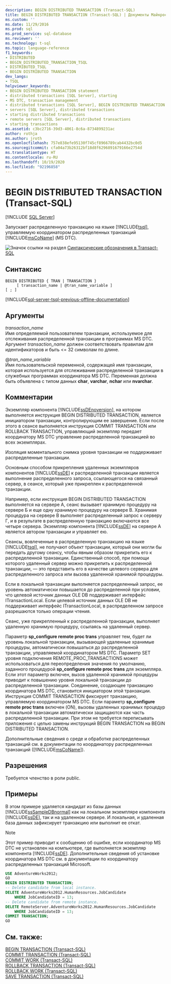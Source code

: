 ```yaml
---
description: BEGIN DISTRIBUTED TRANSACTION (Transact-SQL)
title: BEGIN DISTRIBUTED TRANSACTION (Transact-SQL) | Документы Майкрософт
ms.custom: ''
ms.date: 11/29/2016
ms.prod: sql
ms.prod_service: sql-database
ms.reviewer: ''
ms.technology: t-sql
ms.topic: language-reference
f1_keywords:
- DISTRIBUTED
- BEGIN_DISTRIBUTED_TRANSACTION_TSQL
- DISTRIBUTED_TSQL
- BEGIN DISTRIBUTED TRANSACTION
dev_langs:
- TSQL
helpviewer_keywords:
- BEGIN DISTRIBUTED TRANSACTION statement
- distributed transactions [SQL Server], starting
- MS DTC, transaction management
- distributed transactions [SQL Server], BEGIN DISTRIBUTED TRANSACTION statement
- servers [SQL Server], distributed transactions
- starting distributed transactions
- remote servers [SQL Server], distributed transactions
- starting transactions
ms.assetid: c3bc2716-39d3-4061-8c6a-8734899231ac
author: rothja
ms.author: jroth
ms.openlocfilehash: 757e838efe95130f745cf8966789cab4432bc0d5
ms.sourcegitcommit: cfa04a73b26312bf18d8f6296891679166e2754d
ms.translationtype: HT
ms.contentlocale: ru-RU
ms.lasthandoff: 10/19/2020
ms.locfileid: "92196858"
---
```

# <a name="begin-distributed-transaction-transact-sql"></a>BEGIN DISTRIBUTED TRANSACTION (Transact-SQL)
[!INCLUDE [SQL Server](../../includes/applies-to-version/sqlserver.md)]

  Запускает распределенную транзакцию на языке [!INCLUDE[tsql](../../includes/tsql-md.md)], управляемую координатором распределенных транзакций [!INCLUDE[msCoName](../../includes/msconame-md.md)] (MS DTC).  
    
  
 ![Значок ссылки на раздел](../../database-engine/configure-windows/media/topic-link.gif "Значок ссылки на раздел") [Синтаксические обозначения в Transact-SQL](../../t-sql/language-elements/transact-sql-syntax-conventions-transact-sql.md)  
  
## <a name="syntax"></a>Синтаксис  
  
```syntaxsql
BEGIN DISTRIBUTED { TRAN | TRANSACTION }   
     [ transaction_name | @tran_name_variable ]   
[ ; ]  
```  
  
[!INCLUDE[sql-server-tsql-previous-offline-documentation](../../includes/sql-server-tsql-previous-offline-documentation.md)]

## <a name="arguments"></a>Аргументы
 *transaction_name*  
 Имя определяемой пользователем транзакции, используемое для отслеживания распределенной транзакции в программах MS DTC. Аргумент *transaction_name* должен соответствовать правилам для идентификаторов и быть \<= 32 символам по длине.  
  
 @*tran_name_variable*  
 Имя пользовательской переменной, содержащей имя транзакции, которая используется для отслеживания распределенной транзакции в служебных программах координатора MS DTC. Переменная должна быть объявлена с типом данных **char**, **varchar**, **nchar** или **nvarchar**.  
  
## <a name="remarks"></a>Комментарии  
 Экземпляр компонента [!INCLUDE[ssDEnoversion](../../includes/ssdenoversion-md.md)], на котором выполняется инструкция BEGIN DISTRIBUTED TRANSACTION, является инициатором транзакции, контролирующим ее завершение. Если после этого в сеансе выполняется инструкция COMMIT TRANSACTION или ROLLBACK TRANSACTION, управляющий экземпляр передает координатору MS DTC управление распределенной транзакцией во всех экземплярах.  
  
 Изоляция моментального снимка уровня транзакции не поддерживает распределенные транзакции.  
  
 Основным способом прикрепления удаленных экземпляров компонентов [!INCLUDE[ssDE](../../includes/ssde-md.md)] к распределенной транзакции является выполнение распределенного запроса, ссылающегося на связанный сервер, в сеансе, который уже прикреплен к распределенной транзакции.  
  
 Например, если инструкция BEGIN DISTRIBUTED TRANSACTION выполняется на сервере А, сеанс вызывает хранимую процедуру на сервере Б и еще одну хранимую процедуру на сервере В. Хранимая процедура на сервере В выполняет распределенный запрос к серверу Г, и в результате в распределенную транзакцию включаются все четыре сервера. Экземпляр компонента [!INCLUDE[ssDE](../../includes/ssde-md.md)] на сервере А является автором транзакции и управляет ею.  
  
 Сеансы, вовлеченные в распределенную транзакцию на языке [!INCLUDE[tsql](../../includes/tsql-md.md)], не получают объект транзакции, который они могли бы передать другому сеансу, чтобы явным образом прикрепить его к распределенной транзакции. Единственный способ, при помощи которого удаленный сервер можно прикрепить к распределенной транзакции, — это представить его в качестве целевого сервера для распределенного запроса или вызова удаленной хранимой процедуры.  
  
 Если в локальной транзакции выполняется распределенный запрос, ее уровень автоматически повышается до распределенной при условии, что целевой источник данных OLE DB поддерживает интерфейс ITransactionLocal. Если целевой источник данных OLE DB не поддерживает интерфейс ITransactionLocal, в распределенном запросе разрешаются только операции чтения.  
  
 Сеанс, уже прикрепленный к распределенной транзакции, выполняет удаленную хранимую процедуру, ссылаясь на удаленный сервер.  
  
 Параметр **sp_configure remote proc trans** управляет тем, будет ли уровень локальной транзакции, вызывающей удаленные хранимые процедуры, автоматически повышаться до распределенной транзакции, управляемой координатором MS DTC. Параметр SET уровня подключения REMOTE_PROC_TRANSACTIONS может использоваться для переопределения значения по умолчанию, заданного процедурой **sp_configure remote proc trans** для экземпляра. Если этот параметр включен, вызов удаленной хранимой процедуры приводит к повышению уровня локальной транзакции до распределенной транзакции. Соединение, создающее транзакцию координатора MS DTC, становится инициатором этой транзакции. Инструкция COMMIT TRANSACTION фиксирует транзакцию, управляемую координатором MS DTC. Если параметр **sp_configure remote proc trans** включен (ON), вызовы удаленных хранимых процедур в локальной транзакции автоматически защищаются как часть распределенной транзакции. При этом не требуется переписывать приложения с целью замены инструкций BEGIN TRANSACTION на BEGIN DISTRIBUTED TRANSACTION.  
  
 Дополнительные сведения о среде и обработке распределенных транзакций см. в документации по координатору распределенных транзакций ([!INCLUDE[msCoName](../../includes/msconame-md.md)]).  
  
## <a name="permissions"></a>Разрешения  
 Требуется членство в роли public.  
  
## <a name="examples"></a>Примеры  
 В этом примере удаляется кандидат из базы данных [!INCLUDE[ssSampleDBnormal](../../includes/sssampledbnormal-md.md)] как на локальном экземпляре компонента [!INCLUDE[ssDE](../../includes/ssde-md.md)], так и на удаленном сервере. И локальная, и удаленная база данных зафиксирует транзакцию или выполнит ее откат.  
  
> [!NOTE]  
>  Этот пример приводит к сообщению об ошибке, если координатор MS DTC не установлен на компьютере, где выполняется экземпляр компонента [!INCLUDE[ssDE](../../includes/ssde-md.md)]. Дополнительные сведения об установке координатора MS DTC см. в документации по координатору распределенных транзакций Microsoft.  
  
```sql  
USE AdventureWorks2012;  
GO  
BEGIN DISTRIBUTED TRANSACTION;  
-- Delete candidate from local instance.  
DELETE AdventureWorks2012.HumanResources.JobCandidate  
    WHERE JobCandidateID = 13;  
-- Delete candidate from remote instance.  
DELETE RemoteServer.AdventureWorks2012.HumanResources.JobCandidate  
    WHERE JobCandidateID = 13;  
COMMIT TRANSACTION;  
GO  
```  
  
## <a name="see-also"></a>См. также:  
 [BEGIN TRANSACTION (Transact-SQL)](../../t-sql/language-elements/begin-transaction-transact-sql.md)   
 [COMMIT TRANSACTION (Transact-SQL)](../../t-sql/language-elements/commit-transaction-transact-sql.md)   
 [COMMIT WORK (Transact-SQL)](../../t-sql/language-elements/commit-work-transact-sql.md)   
 [ROLLBACK TRANSACTION (Transact-SQL)](../../t-sql/language-elements/rollback-transaction-transact-sql.md)   
 [ROLLBACK WORK (Transact-SQL)](../../t-sql/language-elements/rollback-work-transact-sql.md)   
 [SAVE TRANSACTION (Transact-SQL)](../../t-sql/language-elements/save-transaction-transact-sql.md)  
  
  
